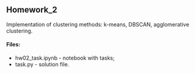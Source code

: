 ## Homework_2

Implementation of clustering methods: k-means, DBSCAN, agglomerative clustering.

#### Files:
+ hw02_task.ipynb - notebook with tasks;
+ task.py - solution file.